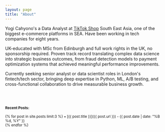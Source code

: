 ```yaml
---
layout: page
title: "About"
---
```


Yogi Cahyono's a Data Analyst at [TikTok Shop](https://www.linkedin.com/company/bytedance/posts/?feedView=all) South East Asia, one of the biggest e-commerce platforms in SEA. Have been working in tech companies for eight years.

UK-educated with MSc from Edinburgh and full work rights in the UK, no sponsorship required. Proven track record translating complex data science into strategic business outcomes, from fraud detection models to payment optimization systems that achieved meaningful performance improvements.

Currently seeking senior analyst or data scientist roles in London's fintech/tech sector, bringing deep expertise in Python, ML, A/B testing, and cross-functional collaboration to drive measurable business growth.

<br><br>

<small>**Recent Posts:**</small>

<small>{% for post in site.posts limit:3 %}
• [{{ post.title }}]({{ post.url }}) - {{ post.date | date: "%B %d, %Y" }}  
{% endfor %}</small>